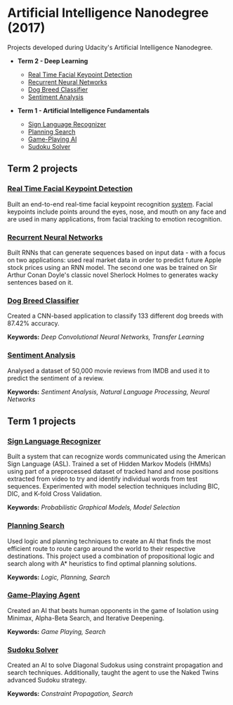 # Artificial Intelligence Nanodegree (2017)
Projects developed during Udacity's Artificial Intelligence Nanodegree.

- **Term 2 - Deep Learning**
  - [Real Time Facial Keypoint Detection](#facial_keypoints)
  - [Recurrent Neural Networks](#rnns)
  - [Dog Breed Classifier](#dog_breed_classifier)
  - [Sentiment Analysis](#keras_mini_project)
  
- **Term 1 - Artificial Intelligence Fundamentals**
  
  - [Sign Language Recognizer](#sign_language_recognizer)
  - [Planning Search](#planning_search)
  - [Game-Playing AI](#game_playing_ai)
  - [Sudoku Solver](#sudoku_solver)
  
## Term 2 projects
<a id='facial_keypoints'></a>
### [Real Time Facial Keypoint Detection](#Term-2/real_time_facial_landmarks_detector/landmarks_detector_training.ipynb)
Built an end-to-end real-time facial keypoint recognition [system](#https://github.com/karolisjan/AIND/blob/master/Term-2/real_time_facial_landmarks_detector/main.py). Facial keypoints include points around the eyes, nose, and mouth on any face and are used in many applications, from facial tracking to emotion recognition. 

<a id='rnns'></a>
### [Recurrent Neural Networks](Term-2/RNNs)
Built RNNs that can generate sequences based on input data - with a focus on two applications: used real market data in order to predict future Apple stock prices using an RNN model. The second one was be trained on Sir Arthur Conan Doyle's classic novel Sherlock Holmes to generates wacky sentences based on it.

<a id='dog_breed_classifier'></a>
### [Dog Breed Classifier](Term-2/dog_breed_classifier)
Created a CNN-based application to classify 133 different dog breeds with 87.42% accuracy.

**Keywords:** *Deep Convolutional Neural Networks, Transfer Learning*
<a id='keras_mini_project'></a>
### [Sentiment Analysis](Term-2/sentiment_analysis)
Analysed a dataset of 50,000 movie reviews from IMDB and used it to predict the sentiment of a review.

**Keywords:** *Sentiment Analysis, Natural Language Processing, Neural Networks*

## Term 1 projects
<a id='sign_language_recognizer'></a>
### [Sign Language Recognizer](Term-1/sign_recognizer)
Built a system that can recognize words communicated using the American Sign Language (ASL). Trained a set of Hidden Markov Models (HMMs) using part of a preprocessed dataset of tracked hand and nose positions extracted from video to try and identify individual words from test sequences. Experimented with model selection techniques including BIC, DIC, and K-fold Cross Validation.

**Keywords:** *Probabilistic Graphical Models, Model Selection*

<a id='planning_search'></a>
### [Planning Search](Term-1/planning)
Used logic and planning techniques to create an AI that finds the most efficient route to route cargo around the world to their respective destinations. This project used a combination of propositional logic and search along with A* heuristics to find optimal planning solutions.

**Keywords:** *Logic, Planning, Search*

<a id='game_playing_ai'></a>
### [Game-Playing Agent](Term-1/isolation)
Created an AI that beats human opponents in the game of Isolation using Minimax, Alpha-Beta Search, and Iterative Deepening.

**Keywords:** *Game Playing, Search*

<a id='sudoku_solver'></a>
### [Sudoku Solver](Term-1/sudoku)
Created an AI to solve Diagonal Sudokus using constraint propagation and search techniques. Additionally, taught the agent to use the Naked Twins advanced Sudoku strategy.

**Keywords:** *Constraint Propagation, Search*
